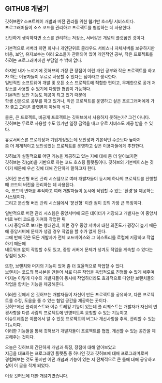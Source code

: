 <!DOCTYPE html>
<html>
<head>
    <title>깃허브 개념기</title>
</head>
<body>
    <h2>GITHUB 개념기</h2>
    <p>
        깃허브란? 소프트웨어 개발과 버전 관리를 위한 웹기반 호스팅 서비스이다. <br />
        프로그래머들이 소스 코드를 관리하고 프로젝트를 협업하는 데 사용한다.
    </p>
    <p>
        간단하게 생각하자면 소스를 관리하는 저장소, 서버같은 개념의 플랫폼인 것이다.
    </p>
    <p>
        기본적으로 서버라 하면 회사나 개인단위로 클라우드 서비스나 자체서버를 보유하지만 <br/>
        비용, 보안, 유지보수는 여러 요소들가 관련되어 있어
        개인적인 공부, 작은 프로젝트를 하려는 프로그래머에겐 부담일 수 밖에 없다.
    </p>
    <p>
        하지만 내가 느끼기에 깃허브의 가장 큰 장점이 이런 개인 공부와 작은 프로젝트를 하고자 하는 이용자들이
        무료로 사용할 수 있다는 점이라고 생각한다.<br />
        일반적인 소프트웨어 개발 및 오픈 소스 프로젝트에 적합한 편이고,
        무제한으로 공개 저장소를 사용할 수 있기에 다양한 협업이 가능하다.<br />
        기본적인 보안 기능도 제공이 되고 있기 때문에<br />
        학생 신분으로 공부를 하고 있거나, 작은 프로젝트를 운영하고 싶은 프로그래머에게
        가장 좋고 고마운 플랫폼이 아닐까 싶다.
    </p>
    <p>
        물론, 큰 프로젝트, 비공개 프로젝트는 깃허브에서 사용하지 못하는가? 그건 아니다.<br />
        깃허브는 무료로 사용할 수도 있기만 일정 금액을 내고 유로 서비스도 제공 받을 수 있다.
    </p>
    <p>
        유료서비스론 프로계정과 기업계정있는데 보안성과 기본적인 수준보다 높아져<br />
        좀 더 체계적이고 보안성있는 프로젝트를 운영하고 싶은 이용자들에게 추천한다.
    </p>
    <p>
        깃허브가 실질적으로 어떤 기능을 제공하고 있는 지에 대해 좀 더 알아보자면 <br />
        깃허브는 깃(git)을 기반으로 하는 코드 호스팅 플랫폼이다.
        깃허브의 기본베이스는 깃이기 때문에 우선 깃에 대해 간단하게 말하고자 한다.
    </p>
    <p>
        깃이란 분산형 버전 관리 시스템으로 여러 개발자들이 동시에 하나의 프로젝트를 진행할 때 코드의 버전을 관리하는 데 사용된다.<br />
        즉, 코드의 변화를 추적하고 여러 개발자들이 동시에 작업할 수 있는 '환경'을 제공하는 시스템이다.<br />
        그리고 분산형 버전 관리 시스템에서 '분산형' 이란 점이 깃의 가장 큰 특징이다.
    </p>
    <p>
        일반적으로 버전 관리 시스템은 중앙서버에 모든 데이터가 저장되고 개발자는 이 중앙서버로 부터 코드를 가져와 작업한 뒤<br />
        다시 중앙으로 보내는 형태인데, 이런 경우 중앙 서버에 대한 의존도가 굉장히 높기 때문에 중앙서버에 문제가 생길 경우
        작업을 할 수가 없게 된다.<br />
        그에 반해 깃은 모든 개발자가 전체 코드베이스와 그 히스토리를 로컬에 저장하고 작업하기 때문에<br />
        네트워크 없이 작업할 수도 있고, 중앙 서버에 문제가 생겨도 작업을 계속할 수 있다는 장점이 있다.
    </p>
    <p>
        또한, 브랜치와 머지의 기능이 있어 좀 더 효율적으로 작업할 수 있다.<br />
        브랜치는 코드의 복사본을 만들어 서로 다른 작업을 독립적으로 진행할 수 있게 해주며<br />
        머지는 이렇게 다수의 개발자들이 동시에 작업하더라도 효과적으로 다양한 브랜치들의 작업을 합치는 기능을 제공해준다.
    </p>
    <p>
        이러한 깃에서 온 깃허브는 개발자들이 자신이 만든 프로젝트를 공유하고, 다른 프로젝트를 수정, 도움을 줄 수 있는 협업
        공간을 제공하는 곳이다.<br />
        깃허브에선 풀리퀘스트와 이슈 트레킹 기능이 있는데
        풀 리퀘스트는 개발자가 자신의 변경사항을 다른 사람의 프로젝트에 반영되도록 요청할 수 있는 기능이고<br />
        이슈트레킹은 이름에서 알 수 있듯 프로젝트의 버그나 개선사항을 추적, 관리할 수 있는 기능이다.<br />
        이러한 기능들을 통해 깃허브가 개발자들이 프로젝트를 협업, 개선할 수 있는 공간을 제공해주는 것이다.
    </p>
    <p>
        오늘은 깃허브의 간단하게 개념과 특징, 장점에 대해 알아보았고<br />
        지금을 대표하는 프로그래밍 플랫폼 중 하나인 깃과 깃허브에 대해 프로그래머로써<br />
        경험해보는 것도 좋지만 어떤 개념과 기능이 있는 지 전체적으로 큰 틀에 대해 공유하고 싶어
        이 글을 적게 되었다.
    </p>
    <p>이상 깃허브에 대한 개념기였습니다.</p>
    
</body>
</html>